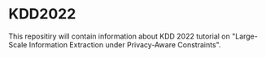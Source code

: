 # KDD2022

This repositiry will contain information about KDD 2022 tutorial on "Large-Scale Information Extraction under Privacy-Aware Constraints".
